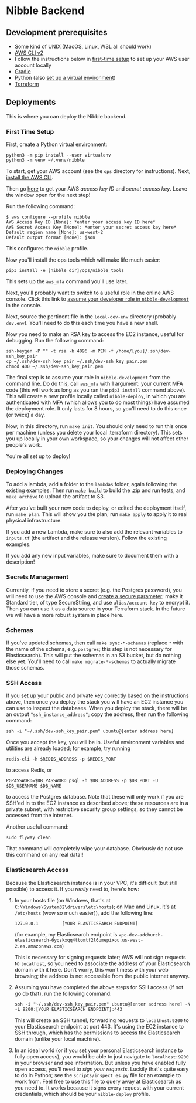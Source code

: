 # Nibble Backend

## Development prerequisites

- Some kind of UNIX (MacOS, Linux, WSL all should work)
- [AWS CLI v2](https://docs.aws.amazon.com/cli/latest/userguide/install-cliv2.html)
- Follow the instructions below in [first-time setup](#first-time-setup) to set up your AWS user account locally
- [Gradle](https://gradle.org/install/)
- Python (also [set up a virtual environment](https://packaging.python.org/guides/installing-using-pip-and-virtual-environments/))
- [Terraform](https://www.terraform.io/downloads.html)

## Deployments

This is where you can deploy the Nibble backend.

### First Time Setup

First, create a Python virtual environment:

```shell script
python3 -m pip install --user virtualenv
python3 -m venv ~/.venv/nibble
```

To start, get your AWS account (see the `ops` directory for instructions). Next, [install the AWS CLI](https://docs.aws.amazon.com/cli/latest/userguide/install-cliv2.html).

Then go [here](https://console.aws.amazon.com/iam/home#/security_credentials) to get your AWS _access key ID_ and _secret access key_. Leave the window open for the next step!

Run the following command:

```shell script
$ aws configure --profile nibble
AWS Access Key ID [None]: *enter your access key ID here*
AWS Secret Access Key [None]: *enter your secret access key here*
Default region name [None]: us-west-2
Default output format [None]: json
```

This configures the `nibble` profile.

Now you'll install the ops tools which will make life much easier:

```shell script
pip3 install -e [nibble dir]/ops/nibble_tools
```

This sets up the `aws_mfa` command you'll use later.

Next, you'll probably want to switch to a useful role in the online AWS console. Click this link to [assume your developer role in `nibble-development`](https://signin.aws.amazon.com/switchrole?roleName=job-function/development/developer&account=nibble-development) in the console.

Next, source the pertinent file in the `local-dev-env` directory (probably `dev.env`). You'll need to do this each time you have a new shell.

Now you need to make an RSA key to access the EC2 instance, useful for debugging. Run the following command:

```shell script
ssh-keygen -P "" -t rsa -b 4096 -m PEM -f /home/[you]/.ssh/dev-ssh_key_pair
cp ~/.ssh/dev-ssh_key_pair ~/.ssh/dev-ssh_key_pair.pem
chmod 400 ~/.ssh/dev-ssh_key_pair.pem
```

The final step is to assume your role in `nibble-development` from the command line. Do do this, call `aws_mfa` with 1 argument: your current MFA code (this will work as long as you ran the `pip3 install` command above). This will create a new profile locally called `nibble-deploy`, in which you are authenticated with MFA (which allows you to do most things) have assumed the deployment role. It only lasts for 8 hours, so you'll need to do this once (or twice) a day.

Now, in this directory, run `make init`. You should only need to run this once per machine (unless you delete your local .terraform directory). This sets you up locally in your own workspace, so your changes will not affect other people's work.

You're all set up to deploy!

### Deploying Changes

To add a lambda, add a folder to the `lambdas` folder, again following the existing examples. Then run `make build` to build the .zip and run tests, and `make archive` to upload the artifact to S3.

After you've built your new code to deploy, or edited the deployment itself, run `make plan`. This will show you the plan; run `make apply` to apply it to real physical infrastructure.

If you add a new Lambda, make sure to also add the relevant variables to `inputs.tf` (the artifact and the release version). Follow the existing examples.

If you add any new input variables, make sure to document them with a description!

### Secrets Management

Currently, if you need to store a secret (e.g. the Postgres password), you will need to use the AWS console and [create a secure parameter](https://us-west-2.console.aws.amazon.com/systems-manager/parameters/create?region=us-west-2); make it Standard tier, of type SecureString, and use `alias/account-key` to encrypt it. Then you can use it as a data source in your Terraform stack. In the future we will have a more robust system in place here.

### Schemas

If you've updated schemas, then call `make sync-*-schemas` (replace `*` with the name of the schema, e.g. `postgres`; this step is not necessary for Elasticsearch). This will put the schemas in an S3 bucket, but do nothing else yet. You'll need to call `make migrate-*-schemas` to actually migrate those schemas.

### SSH Access

If you set up your public and private key correctly based on the instructions above, then once you deploy the stack you will have an EC2 instance you can use to inspect the databases. When you deploy the stack, there will be an output `"ssh_instance_address"`; copy the address, then run the following command:

```shell script
ssh -i "~/.ssh/dev-ssh_key_pair.pem" ubuntu@[enter address here]
```

Once you accept the key, you will be in. Useful environment variables and utilities are already loaded; for example, try running

```shell script
redis-cli -h $REDIS_ADDRESS -p $REDIS_PORT
```

to access Redis, or

```shell script
PGPASSWORD=$DB_PASSWORD psql -h $DB_ADDRESS -p $DB_PORT -U $DB_USERNAME $DB_NAME
```

to access the Postgres database. Note that these will only work if you are SSH'ed in to the EC2 instance as described above; these resources are in a private subnet, with restrictive security group settings, so they cannot be accessed from the internet.

Another useful command:

```shell script
sudo flyway clean
```

That command will completely wipe your database. Obviously do not use this command on any real data!!

### Elasticsearch Access

Because the Elasticsearch instance is in your VPC, it's difficult (but still possible) to access it. If you _really_ need to, here's how:

1. In your hosts file (on Windows, that's at `C:\Windows\System32\drivers\etc\hosts`); on Mac and Linux, it's at `/etc/hosts` (wow so much easier)), add the following line:

   ```text
   127.0.0.1         [YOUR ELASTICSEARCH ENDPOINT]
   ```

   (for example, my Elasticsearch endpoint is `vpc-dev-adchurch-elasticsearch-6yqskxqq4ttomtf2l6umepixou.us-west-2.es.amazonaws.com`)

   This is necessary for signing requests later; AWS will not sign requests to `localhost`, so you need to associate the address of your Elasticsearch domain with it here. Don't worry, this won't mess with your web browsing; the address is not accessible from the public internet anyway.

2. Assuming you have completed the above steps for SSH access (if not go do that), run the following command:

   ```shell
   ssh -i "~/.ssh/dev-ssh_key_pair.pem" ubuntu@[enter address here] -N -L 9200:[YOUR ELASTICSEARCH ENDPOINT]:443
   ```

   This will create an SSH tunnel, forwarding requests to `localhost:9200` to your Elasticsearch endpoint at port 443. It's using the EC2 instance to SSH through, which has the permissions to access the Elasticsearch domain (unlike your local machine).

3. In an ideal world (or if you set your personal Elasticsearch instance to fully open access), you would be able to just navigate to `localhost:9200` in your browser and see information. But unless you have enabled fully open access, you'll need to _sign your requests_. Luckily that's quite easy to do in Python; see the `scripts/inspect_es.py` file for an example to work from. Feel free to use this file to query away at Elasticsearch as you need to. It works because it signs every request with your current credentials, which should be your `nibble-deploy` profile.
